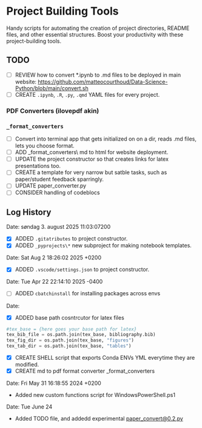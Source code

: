 # Project Building Tools

Handy scripts for automating the creation of project directories, README files, and other essential structures. Boost your productivity with these project-building tools.

## TODO

- [ ] REVIEW how to convert *.ipynb to .md files to be deployed in main website: https://github.com/matteocourthoud/Data-Science-Python/blob/main/convert.sh
- [ ] CREATE `.ipynb`, `.R`, `.py`, `.qmd` YAML files for every project.

### PDF Converters (ilovepdf akin)

### `_format_converters`

- [ ] Convert into terminal app that gets initialized on on a dir, reads .md files, lets you choose format.
- [ ] ADD _format_converters\ md to html for website deployment.
- [ ] UPDATE the project constructor so that creates links for latex presentations too.
- [ ] CREATE a template for very narrow but satble tasks, such as paper/student feedback sparringly.
- [ ] UPDATE paper_converter.py
- [ ] CONSIDER handling of codeblocs

## Log History


Date:  søndag 3. august 2025 11:03:07200

- [X] ADDED `.gitatributes` to project constructor.
- [X] ADDED `_pyprojects\*` new subproject for making notebook templates.

Date:   Sat Aug 2 18:26:02 2025 +0200

- [X] ADDED `.vscode/settings.json` to project constructor.

Date:   Tue Apr 22 22:14:10 2025 -0400

- [ ] ADDED `cbatchinstall` for installing packages across envs

Date:

- [X] ADDED base path cosntrcutor for latex files

```python
#tex_base = {here goes your base path for latex}
tex_bib_file = os.path.join(tex_base, bibliography.bib)
tex_fig_dir = os.path.join(tex_base, "figures")
tex_tab_dir = os.path.join(tex_base, "tables") 
```

- [X] CREATE SHELL script that exports Conda ENVs YML everytime they are modified.
- [X] CREATE md to pdf format converter _format_converters

Date: Fri May 31 16:18:55 2024 +0200

- Added new custom functions script for WindowsPowerShell.ps1

Date: Tue June 24

- Added TODO file, and addedd experimental paper_convert@0.2.py
